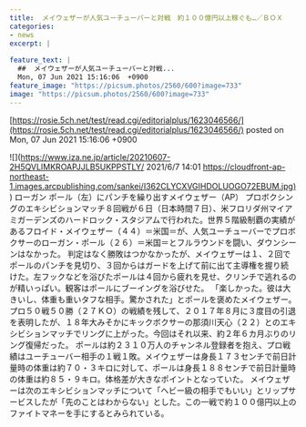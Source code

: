 ```yaml
---
title:  メイウェザーが人気ユーチューバーと対戦　約１００億円以上稼ぐも…／ＢＯＸ  
categories:
- news
excerpt: |
  
feature_text: |
  ##  メイウェザーが人気ユーチューバーと対戦...
  Mon, 07 Jun 2021 15:16:06  +0900
feature_image: "https://picsum.photos/2560/600?image=733"
image: "https://picsum.photos/2560/600?image=733"
---
```


[https://rosie.5ch.net/test/read.cgi/editorialplus/1623046566/](https://rosie.5ch.net/test/read.cgi/editorialplus/1623046566/)
posted on Mon, 07 Jun 2021 15:16:06  +0900

<!--more-->

![](https://www.iza.ne.jp/article/20210607-2H5QVLIMKROAPJJLB5UKPPSTLY/ 2021/6/7 14:01 [https://cloudfront-ap-northeast-1.images.arcpublishing.com/sankei/I362CLYCXVGIHDOLUOGO72EBUM.jpg)](https://cloudfront-ap-northeast-1.images.arcpublishing.com/sankei/I362CLYCXVGIHDOLUOGO72EBUM.jpg)) ローガン ポール（左）にパンチを繰り出すメイウェザー（AP） プロボクシングのエキシビションマッチ８回戦が６日（日本時間７日）、米フロリダ州マイアミガーデンズのハードロック・スタジアムで行われた。世界５階級制覇の実績があるフロイド・メイウェザー（４４）＝米国＝が、人気ユーチューバーでプロボクサーのローガン・ポール（２６）＝米国＝とフルラウンドを闘い、ダウンシーンはなかった。 判定はなく勝敗はつかなかったが、メイウェザーは１、２回でポールのパンチを見切り、３回からはガードを上げて前に出て主導権を握り続けた。左フックなどを浴びたポールは４回から疲れを見せ、クリンチで逃れるのが精いっぱい。観客はポールにブーイングを浴びせた。 「楽しかった。彼は大きいし、体重も重いタフな相手。驚かされた」とポールを褒めたメイウェザー。プロ５０戦５０勝（２７ＫＯ）の戦績を残して、２０１７年８月に３度目の引退を表明したが、１８年大みそかにキックボクサーの那須川天心（２２）とのエキシビションマッチでリングに上がった。今回はそれ以来、約２年６カ月ぶりのリング復帰だった。 ポールは約２３１０万人のチャンネル登録者を抱え、プロ戦績はユーチューバー相手の１戦１敗。メイウェザーは身長１７３センチで前日計量時の体重は約７０・３キロに対して、ポールは身長１８８センチで前日計量時の体重は約８５・９キロ。体格差が大きなポイントとなっていた。 メイウェザーは次のエキシビションマッチについて「ヘビー級の相手でもいい」とリップサービスしたが「先のことはわからない」とした。この一戦で約１００億円以上のファイトマネーを手にするとみられている。
